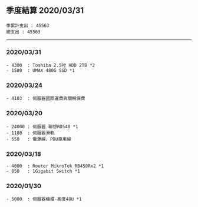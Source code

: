 ## 季度結算 2020/03/31
```
季累計支出 : 45563
總支出 : 45563
```
***
### 2020/03/31
```
- 4300  : Toshiba 2.5吋 HDD 2TB *2
- 1580  : UMAX 480G SSD *1
```

### 2020/03/24
```
- 4103  : 伺服器國際運費與關稅保費
```

### 2020/03/20
```
- 24000 : 伺服器 聯想RD540 *1
- 1180  : 伺服器滑軌
- 550   : 電源線，PDU專用線
```

### 2020/03/18
```
- 4000  : Router MikroTek RB450Rx2 *1
- 850   : 1Gigabit Switch *1
```

### 2020/01/30
```
- 5000  : 伺服器機櫃-高度48U *1
```
